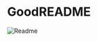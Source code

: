 # GoodREADME
![Readme](https://github.com/[adhamera]/[Readme-Generator]/blob/[main]/[Develop]/Screenshot.png?raw=true)